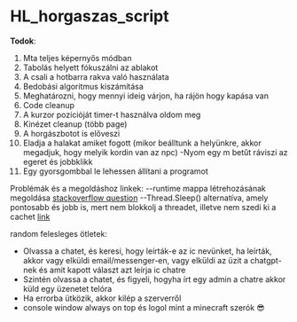 HL_horgaszas_script
===========

**Todok**:
1. Mta teljes képernyős módban
2. Tabolás helyett fókuszálni az ablakot
3. A csali a hotbarra rakva való használata
4. Bedobási algoritmus kiszámítása
5. Meghatározni, hogy mennyi ideig várjon, ha rájön hogy kapása van
6. Code cleanup
7. A kurzor pozícióját timer-t használva oldom meg
8. Kinézet cleanup (több page)
9. A horgászbotot is előveszi
10. Eladja a halakat amiket fogott (mikor beálltunk a helyünkre, akkor megadjuk, hogy melyik kordin van az npc)
 -Nyom egy m betűt ráviszi az egeret és jobbklikk
11. Egy gyorsgombbal le lehessen állítani a programot

Problémák és a megoldáshoz linkek:
--runtime mappa létrehozásának megoldása
[stackoverflow question](https://stackoverflow.com/questions/67920055/superfluous-runtimes-folder-created-in-output-directory-for-net-5-project)
--Thread.Sleep() alternatíva, amely pontosabb és jobb is, mert nem blokkolj a threadet, illetve nem szedi ki a cachet
[link](https://stackoverflow.com/questions/5424667/alternatives-to-thread-sleep)


random felesleges ötletek:
- Olvassa a chatet, és keresi, hogy leírták-e az ic nevünket, ha leírták, akkor vagy elküldi email/messenger-en, vagy elküldi az üzit a chatgpt-nek és amit kapott választ azt leírja ic chatre
- Szintén olvassa a chatet, és figyeli, hogyha írt egy admin a chatre akkor küld egy üzenetet telóra
- Ha errorba ütközik, akkor kilép a szerverről
- console window always on top és logol mint a minecraft szerók 😎
